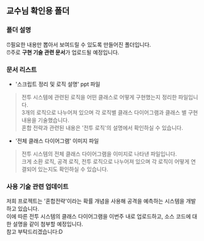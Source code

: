 ## 교수님 확인용 폴더
### 폴더 설명
⏰필요한 내용만 뽑아서 보여드릴 수 있도록 만들어진 폴더입니다. </br>
⏰주로 **구현 기술 관련 문서**가 업로드될 예정입니다. <br/>


### 문서 리스트
- '스크립트 정리 및 로직 설명' ppt 파일
> 전투 시스템에 관련된 로직을 어떤 클래스로 어떻게 구현했는지 정리한 파일입니다.</br>
> 3개의 로직으로 나누어져 있으며 각 로직별 클래스 다이어그램과 클래스 별 구현 내용을 기술했습니다.</br>
> 혼합 전략과 관련된 내용은 '전투 로직'의 설명에서 확인하실 수 있습니다.</br>

- '전체 클래스 다이어그램' 이미지 파일
> 전투 시스템의 전체 클래스 다이어그램을 이미지로 나타낸 파일입니다.</br>
> 크게 소환 로직, 공격 로직, 전투 로직으로 나누어져 있으며 각 로직이 어떻게 연결되어 있는지도 확인하실 수 있습니다.</br>

### 사용 기술 관련 업데이트
저희 프로젝트는 '혼합전략'이라는 확률 개념을 사용해 공격을 예측하는 시스템을 개발하고 있습니다. </br>
이에 따른 전투 시스템의 클래스 다이어그램을 이번주 내로 업로드하고, 소스 코드에 대한 설명을 같이 첨부할 예정입니다. </br>
참고 부탁드리겠습니다:D
